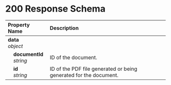 # 200 Response Schema
| Property Name | Description |
| :------------ | :---------- |
| **data**<br/>_object_ |  |
| **&nbsp;&nbsp;&nbsp;&nbsp;documentId**<br/>_&nbsp;&nbsp;&nbsp;&nbsp;string_ | ID of the document. |
| **&nbsp;&nbsp;&nbsp;&nbsp;id**<br/>_&nbsp;&nbsp;&nbsp;&nbsp;string_ | ID of the PDF file generated or being generated for the document. |
